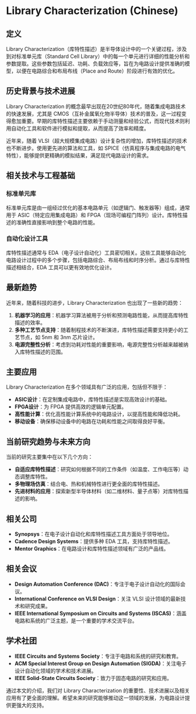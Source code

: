 # Library Characterization (Chinese)

## 定义

Library Characterization（库特性描述）是半导体设计中的一个关键过程，涉及到对标准单元库（Standard Cell Library）中的每一个单元进行详细的性能分析和参数提取。这些参数包括延迟、功耗、负载效应等，旨在为电路设计提供准确的模型，以便在电路综合和布局布线（Place and Route）阶段进行有效的优化。

## 历史背景与技术进展

Library Characterization 的概念最早出现在20世纪80年代，随着集成电路技术的快速发展，尤其是 CMOS（互补金属氧化物半导体）技术的普及，这一过程变得愈加重要。早期的库特性描述主要依赖于手动测量和经验公式，而现代技术则利用自动化工具和软件进行模拟和提取，从而提高了效率和精度。

近年来，随着 VLSI（超大规模集成电路）设计复杂性的增加，库特性描述的技术也不断进步。使用更先进的算法和工具，如 SPICE（仿真程序与集成电路的电气特性），能够提供更精确的模拟结果，满足现代电路设计的需求。

## 相关技术与工程基础

### 标准单元库

标准单元库是由一组经过优化的基本电路单元（如逻辑门、触发器等）组成，通常用于 ASIC（特定应用集成电路）和 FPGA（现场可编程门阵列）设计。库特性描述的准确性直接影响到整个电路的性能。

### 自动化设计工具

库特性描述通常与 EDA（电子设计自动化）工具密切相关。这些工具能够自动化电路设计过程中的多个步骤，包括电路综合、布局布线和时序分析。通过与库特性描述相结合，EDA 工具可以更有效地优化设计。

## 最新趋势

近年来，随着科技的进步，Library Characterization 也出现了一些新的趋势：

1. **机器学习的应用**：机器学习算法被用于分析和预测电路性能，从而提高库特性描述的效率。
2. **多种工艺节点支持**：随着制程技术的不断演进，库特性描述需要支持更小的工艺节点，如 5nm 和 3nm 芯片设计。
3. **电源完整性分析**：考虑到功耗对性能的重要影响，电源完整性分析越来越被纳入库特性描述的范围。

## 主要应用

Library Characterization 在多个领域具有广泛的应用，包括但不限于：

- **ASIC设计**：在定制集成电路中，库特性描述是实现高效设计的基础。
- **FPGA设计**：为 FPGA 提供高效的逻辑单元配置。
- **高性能计算**：优化高性能计算系统中的电路设计，以提高性能和降低功耗。
- **移动设备**：确保移动设备中的电路在功耗和性能之间取得良好平衡。

## 当前研究趋势与未来方向

当前的研究主要集中在以下几个方向：

- **自适应库特性描述**：研究如何根据不同的工作条件（如温度、工作电压等）动态调整库特性。
- **多物理场仿真**：结合电、热和机械特性进行更全面的库特性描述。
- **先进材料的应用**：探索新型半导体材料（如二维材料、量子点等）对库特性描述的影响。

## 相关公司

- **Synopsys**：在电子设计自动化和库特性描述工具方面处于领导地位。
- **Cadence Design Systems**：提供多种 EDA 工具，支持库特性描述。
- **Mentor Graphics**：在电路设计和库特性描述领域有广泛的产品线。

## 相关会议

- **Design Automation Conference (DAC)**：专注于电子设计自动化的国际会议。
- **International Conference on VLSI Design**：关注 VLSI 设计领域的最新技术和研究成果。
- **IEEE International Symposium on Circuits and Systems (ISCAS)**：涵盖电路和系统的广泛主题，是一个重要的学术交流平台。

## 学术社团

- **IEEE Circuits and Systems Society**：专注于电路和系统的研究和教育。
- **ACM Special Interest Group on Design Automation (SIGDA)**：关注电子设计自动化领域的学术和技术进展。
- **IEEE Solid-State Circuits Society**：致力于固态电路的研究和应用。

通过本文的介绍，我们对 Library Characterization 的重要性、技术进展以及相关应用有了更全面的理解。希望未来的研究能够推动这一领域的发展，为电路设计提供更强大的支持。